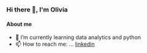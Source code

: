### Hi there 👋, I'm Olivia

#### About me
- 🌱 I’m currently learning data analytics and python
- 📫 How to reach me: ... [linkedin](https://www.linkedin.com/in/olivia-akabogu/)

